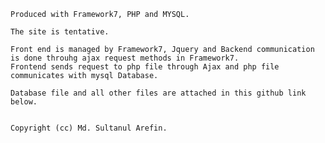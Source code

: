 	Produced with Framework7, PHP and MYSQL. 

	The site is tentative.

	Front end is managed by Framework7, Jquery and Backend communication is done throuhg ajax request methods in Framework7.
	Frontend sends request to php file through Ajax and php file communicates with mysql Database. 
	
	Database file and all other files are attached in this github link below.
 
 
	Copyright (cc) Md. Sultanul Arefin.